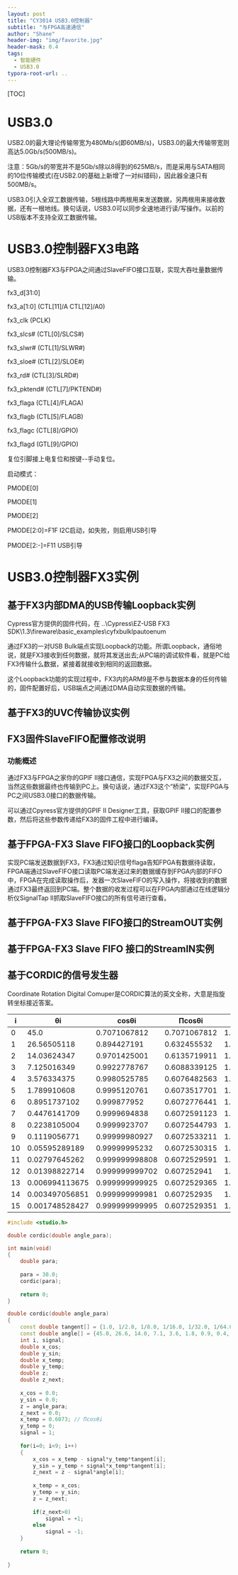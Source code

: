 ```yaml
---
layout: post
title: "CY3014 USB3.0控制器"
subtitle: "与FPGA高速通信"
author: "Shane"
header-img: "img/favorite.jpg"
header-mask: 0.4
tags:
  - 智能硬件
  - USB3.0
typora-root-url: ..
---
```


[TOC]



# USB3.0

USB2.0的最大理论传输带宽为480Mb/s(即60MB/s)，USB3.0的最大传输带宽则高达5.0Gb/s(500MB/s)。

注意：5Gb/s的带宽并不是5Gb/s除以8得到的625MB/s，而是采用与SATA相同的10位传输模式(在USB2.0的基础上新增了一对纠错码)，因此器全速只有500MB/s。

USB3.0引入全双工数据传输，5根线路中两根用来发送数据，另两根用来接收数据，还有一根地线。换句话说，USB3.0可以同步全速地进行读/写操作。以前的USB版本不支持全双工数据传输。



# USB3.0控制器FX3电路

USB3.0控制器FX3与FPGA之间通过SlaveFIFO接口互联，实现大吞吐量数据传输。

fx3_d[31:0]

fx3_a[1:0] (CTL[11]/A CTL[12]/A0)

fx3_clk (PCLK)

fx3_slcs# (CTL[0]/SLCS#)

fx3_slwr# (CTL[1]/SLWR#)

fx3_sloe# (CTL[2]/SLOE#)

fx3_rd# (CTL[3]/SLRD#)

fx3_pktend# (CTL[7]/PKTEND#)

fx3_flaga (CTL[4]/FLAGA)

fx3_flagb (CTL[5]/FLAGB)

fx3_flagc (CTL[8]/GPIO)

fx3_flagd (GTL[9]/GPIO)



复位引脚接上电复位和按键--手动复位。



启动模式：

PMODE[0]

PMODE[1]

PMODE[2]

PMODE[2:0]=F1F I2C启动，如失败，则启用USB引导

PMODE[2:-]=F11 USB引导



# USB3.0控制器FX3实例

## 基于FX3内部DMA的USB传输Loopback实例

Cypress官方提供的固件代码，在 ..\Cypress\EZ-USB FX3 SDK\1.3\fireware\basic_examples\cyfxbulklpautoenum

通过FX3的一对USB Bulk端点实现Loopback的功能。所谓Loopback，通俗地说，就是FX3接收到任何数据，就将其发送出去;从PC端的调试软件看，就是PC给FX3传输什么数据，紧接着就接收到相同的返回数据。

这个Loopback功能的实现过程中，FX3内的ARM9是不参与数据本身的任何传输的，固件配置好后，USB端点之间通过DMA自动实现数据的传输。



## 基于FX3的UVC传输协议实例



## FX3固件SlaveFIFO配置修改说明

### 功能概述

通过FX3与FPGA之家你的GPIF II接口通信，实现FPGA与FX3之间的数据交互，当然这些数据最终也传输到PC上。换句话说，通过FX3这个“桥梁”，实现FPGA与PC之间USB3.0接口的数据传输。

可以通过Cpyress官方提供的GPIF II Designer工具，获取GPIF II接口的配置参数，然后将这些参数传递给FX3的固件工程中进行编译。



## 基于FPGA-FX3 Slave FIFO接口的Loopback实例

实现PC端发送数据到FX3，FX3通过知识信号flaga告知FPGA有数据待读取，FPGA端通过SlaveFIFO接口读取PC端发送过来的数据缓存到FPGA内部的FIFO中，FPGA在完成读取操作后，发器一次SlaveFIFO的写入操作，将接收到的数据通过FX3最终返回到PC端。整个数据的收发过程可以在FPGA内部通过在线逻辑分析仪SignalTap II抓取SlaveFIFO接口的所有信号进行查看。



## 基于FPGA-FX3 Slave FIFO接口的StreamOUT实例



## 基于FPGA-FX3 Slave FIFO 接口的StreamIN实例



## 基于CORDIC的信号发生器

Coordinate Rotation Digital Comuper是CORDIC算法的英文全称，大意是指旋转坐标接近答案。



| i    | θi             | cosθi          | Πcosθi       | 1/Πcosθi    |
| ---- | -------------- | -------------- | ------------ | ----------- |
| 0    | 45.0           | 0.7071067812   | 0.7071067812 | 1.414213562 |
| 1    | 26.56505118    | 0.894427191    | 0.632455532  | 1.58113883  |
| 2    | 14.03624347    | 0.9701425001   | 0.6135719911 | 1.629800601 |
| 3    | 7.125016349    | 0.9922778767   | 0.6088339125 | 1.642484066 |
| 4    | 3.576334375    | 0.9980525785   | 0.6076482563 | 1.645688916 |
| 5    | 1.789910608    | 0.9995120761   | 0.6073517701 | 1.646492279 |
| 6    | 0.8951737102   | 0.999877952    | 0.6072776441 | 1.646693254 |
| 7    | 0.4476141709   | 0.9999694838   | 0.6072591123 | 1.646743507 |
| 8    | 0.2238105004   | 0.9999923707   | 0.6072544793 | 1.64675607  |
| 9    | 0.1119056771   | 0.99999980927  | 0.6072533211 | 1.646759211 |
| 10   | 0.05595289189  | 0.99999995232  | 0.6072530315 | 1.646759996 |
| 11   | 0.02797645262  | 0.999999998808 | 0.6072529591 | 1.646760193 |
| 12   | 0.01398822714  | 0.999999999702 | 0.607252941  | 1.646760242 |
| 13   | 0.006994113675 | 0.999999999925 | 0.6072529365 | 1.646760254 |
| 14   | 0.003497056851 | 0.999999999981 | 0.607252935  | 1.646760257 |
| 15   | 0.001748528427 | 0.999999999995 | 0.6072529351 | 1.646760258 |



```c++
#include <studio.h>

double cordic(double angle_para);

int main(void)
{
    double para;
    
    para = 30.0;
    cordic(para);
    
    return 0;
}

double cordic(double angle_para)
{
    const double tangent[] = {1.0, 1/2.0, 1/8.0, 1/16.0, 1/32.0, 1/64.0, 1/128.0, 1/512.0};
    const double angle[] = {45.0, 26.6, 14.0, 7.1, 3.6, 1.8, 0.9, 0.4, 0.2, 0.1 };
    int i, signal;
    double x_cos;
    double y_sin;
    double x_temp;
    double y_temp;
    double z;
    double z_next;
    
    x_cos = 0.0;
    y_sin = 0.0;
    z = angle_para;
    z_next = 0.0;
    x_temp = 0.6073; // Πcosθi
    y_temp = 0;
    signal = 1;
    
    for(i=0; i<9; i++)
    {
        x_cos = x_temp - signal*y_temp*tangent[i];
        y_sin = y_temp + signal*x_temp*tangent[i];
        z_next = z - signal*angle[i];
        
        x_temp = x_cos;
        y_temp = y_sin;
        z = z_next;
        
        if(z_next>0)
            signal = +1;
        else
            signal = -1; 
    }
    
    return 0;
    
}
```

